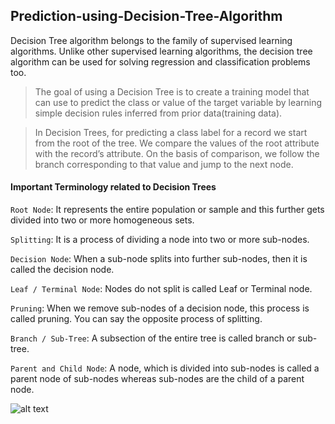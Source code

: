 ## Prediction-using-Decision-Tree-Algorithm
Decision Tree algorithm belongs to the family of supervised learning algorithms. Unlike other supervised learning algorithms, the decision tree algorithm can be used for solving regression and classification problems too.  
>The goal of using a Decision Tree is to create a training model that can use to predict the class or value of the target variable by learning simple decision rules inferred from prior data(training data).  

>In Decision Trees, for predicting a class label for a record we start from the root of the tree. We compare the values of the root attribute with the record’s attribute. On the basis of comparison, we follow the branch corresponding to that value and jump to the next node.

 

#### Important Terminology related to Decision Trees
 
``Root Node``: It represents the entire population or sample and this further gets divided into two or more homogeneous sets.

``Splitting``: It is a process of dividing a node into two or more sub-nodes.

``Decision Node``: When a sub-node splits into further sub-nodes, then it is called the decision node.

``Leaf / Terminal Node``: Nodes do not split is called Leaf or Terminal node.

``Pruning``: When we remove sub-nodes of a decision node, this process is called pruning. You can say the opposite process of splitting.

``Branch / Sub-Tree``: A subsection of the entire tree is called branch or sub-tree.

``Parent and Child Node``: A node, which is divided into sub-nodes is called a parent node of sub-nodes whereas sub-nodes are the child of a parent node.

![alt text](https://miro.medium.com/max/688/1*bcLAJfWN2GpVQNTVOCrrvw.png)
